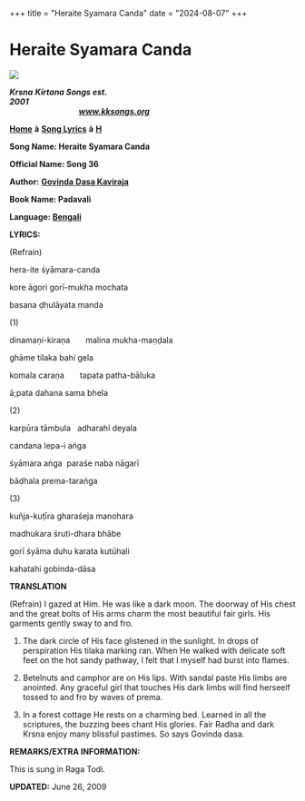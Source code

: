 +++
title = "Heraite Syamara Canda"
date = "2024-08-07"
+++

# Heraite Syamara Canda
**[![](http://kksongs.org/image_files/image002.jpg)](http://kksongs.org/)**

**_Krsna_** **_Kirtana Songs est. 2001_**                                                                                                                                                      **_www.kksongs.org_**

**[Home](http://kksongs.org/)** **à** **[Song Lyrics](http://kksongs.org/lyrics.html)** **à** **[H](http://kksongs.org/songs/song_h.html)**

**Song Name: Heraite Syamara Canda**

**Official Name: Song 36**

**Author:** [**Govinda** **Dasa Kaviraja**](http://kksongs.org/authors/list/govindadasa.html)

**Book Name: Padavali**

**Language: [Bengali](http://kksongs.org/language/list/bengali.html)**

**LYRICS:**

(Refrain)

hera-ite śyāmara-canda

kore āgori gorī-mukha mochata

basana ḍhulāyata manda

(1)

dinamaṇi-kiraṇa       malina mukha-maṇḍala

ghāme tilaka bahi gela

komala caraṇa       tapata patha-bāluka

ā;pata dahana sama bhela

(2)

karpūra tāmbula   adharahi deyala

candana lepa-i ańga

śyāmara ańga  paraśe naba nāgarī

bāḍhala prema-tarańga

(3)

kuñja-kuṭīra gharaśeja manohara

madhukara śruti-dhara bhābe

gorī śyāma duhu karata kutūhali

kahatahi gobinda-dāsa

**TRANSLATION**

(Refrain) I gazed at Him. He was like a dark moon. The doorway of His chest and the great bolts of His arms charm the most beautiful fair girls. His garments gently sway to and fro.

1) The dark circle of His face glistened in the sunlight. In drops of perspiration His tilaka marking ran. When He walked with delicate soft feet on the hot sandy pathway, I felt that I myself had burst into flames.

2) Betelnuts and camphor are on His lips. With sandal paste His limbs are anointed. Any graceful girl that touches His dark limbs will find herseelf tossed to and fro by waves of prema.

3) In a forest cottage He rests on a charming bed. Learned in all the scriptures, the buzzing bees chant His glories. Fair Radha and dark Krsna enjoy many blissful pastimes. So says Govinda dasa.

**REMARKS/EXTRA INFORMATION:**

This is sung in Raga Todi.

**UPDATED:** June 26, 2009